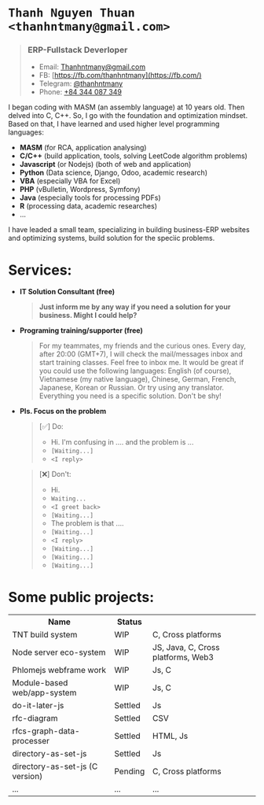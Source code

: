 # `Thanh Nguyen Thuan <thanhntmany@gmail.com>`

> ### ERP-Fullstack Deverloper
> - Email: [Thanhntmany@gmail.com](mailto:Thanhntmany@gmail.com)
> - FB: [https://fb.com/thanhntmany](https://fb.com/)
> - Telegram: [@thanhntmany](https://t.me/thanhntmany)
> - Phone: [+84 344 087 349](tel:+80344087349)


I began coding with MASM (an assembly language) at 10 years old. Then delved into C, C++. So, I go with the foundation and optimization mindset. Based on that, I have learned and used higher level programming languages:

- **MASM** (for RCA, application analysing)
- **C/C++** (build application, tools, solving LeetCode algorithm problems)
- **Javascript** (or Nodejs) (both of web and application)
- **Python** (Data science, Django, Odoo, academic research)
- **VBA** (especially VBA for Excel)
- **PHP** (vBulletin, Wordpress, Symfony)
- **Java** (especially tools for processing PDFs)
- **R** (processing data, academic researches)
- ...


I have leaded a small team, specializing in building business-ERP websites and optimizing systems, build solution for the specìic problems.


# Services:
- **IT Solution Consultant (free)**

  > **Just inform me by any way if you need a solution for your business. Might I could help?**

- **Programing training/supporter (free)**

  > For my teammates, my friends and the curious ones. Every day, after 20:00 (GMT+7), I will check the mail/messages inbox and start training classes. Feel free to inbox me. It would be great if you could use the following languages: English (of course), Vietnamese (my native language), Chinese, German, French, Japanese, Korean or Russian. Or try using any translator. Everything you need is a specific solution.
  > Don't be shy!

- **Pls. Focus on the problem**
  > [✅] Do:
  > - Hi. I'm confusing in .... and the problem is ...
  > - `[Waiting...]`
  > - `<I reply>`

  > [❌] Don't:
  > - Hi.
  > - `Waiting...`
  > - `<I greet back>`
  > - `[Waiting...]`
  > - The problem is that ....
  > - `[Waiting...]`
  > - `<I reply>` 
  > - `[Waiting...]`
  > - `[Waiting...]`
  > - `[Waiting...]`


# Some public projects:

<table>
  <tr>
    <th>Name</th>
    <th>Status</th>
    <th></th>
  </tr>
  <tr>
    <td>TNT build system</td>
    <td>WIP</td>
    <td>C, Cross platforms</td>
  </tr>
  <tr>
    <td>Node server eco-system</td>
    <td>WIP</td>
    <td>JS, Java, C, Cross platforms, Web3</td>
  </tr>
  <tr>
    <td>Phlomejs webframe work</td>
    <td>WIP</td >
    <td>Js, C</td>
  </tr>
  <tr>
    <td>Module-based web/app-system</td>
    <td>WIP</td >
    <td>Js, C</td>
  </tr>
  <tr>
    <td>do-it-later-js</td>
    <td>Settled</td>
    <td>Js</td>
  </tr>
  <tr>
    <td>rfc-diagram</td>
    <td>Settled</td>
    <td>CSV</td>
  </tr>
  <tr>
    <td>rfcs-graph-data-processer</td>
    <td>Settled</td>
    <td>HTML, Js</td>
  </tr>
  <tr>
    <td>directory-as-set-js</td>
    <td>Settled</td>
    <td>Js</td>
  </tr>
  <tr>
    <td>directory-as-set-js (C version)</td>
    <td>Pending</td>
    <td>C, Cross platforms</td>
  </tr>
  <tr>
    <td>...</td>
    <td>...</td>
    <td>...</td>
  </tr>
</table>
